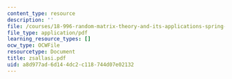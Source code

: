 ```yaml
---
content_type: resource
description: ''
file: /courses/18-996-random-matrix-theory-and-its-applications-spring-2004/a8d977ad6d144dc2c118744d07e02132_zsallasi.pdf
file_type: application/pdf
learning_resource_types: []
ocw_type: OCWFile
resourcetype: Document
title: zsallasi.pdf
uid: a8d977ad-6d14-4dc2-c118-744d07e02132
---
```

